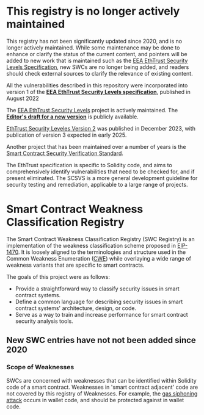 # This registry is no longer actively maintained

This registry has not been significantly updated since 2020, and is no longer actively maintained. While some maintenance may be done
to enhance or clarify the status of the current content, and pointers will be added to new work that is maintained such as the 
[EEA EthTrust Security Levels Specification](https://entethalliance.org/specs/ethtrust-sl/), new SWCs are no longer being added,
and readers should check external sources to clarify the relevance of existing content.

All the vulnerabilities described in this repository were incorporated into version 1 of the **[EEA EthTrust Security Levels specification](https://entethalliance.org/specs/ethtrust-sl)**, published in August 2022

The [EEA EthTrust Security Levels](https://entethalliance.org/groups/ethtrust) project is actively maintained. 
The **[Editor's draft for a new version](https://entethalliance.github.io/eta-registry/security-levels-spec.html)** is publicly available.

[EthTrust Security Leveles Version 2](https://entethalliance.org/specs/ethtrust-sl/v2) was published in December 2023, with publication of version 3 expected in early 2025.

Another project that has been maintained over a number of years is the [Smart Contract Security Verification Standard](https://github.com/ComposableSecurity/SCSVS).

The EthTrust specification is specific to Solidity code, and aims to comprehensively identify vulnerabilities that need to be checked for, and if present eliminated. The SCSVS is a more general development guideline for security testing and remediation, applicable to a large range of projects.

# Smart Contract Weakness Classification Registry

The Smart Contract Weakness Classification Registry (SWC Registry) is an implementation of the weakness classification scheme proposed in [EIP-1470](https://github.com/ethereum/EIPs/issues/1469). It is loosely aligned to the terminologies and structure used in the Common Weakness Enumeration ([CWE](https://cwe.mitre.org)) while overlaying a wide range of weakness variants that are specific to smart contracts.

The goals of this project were as follows:

- Provide a straightforward way to classify security issues in smart contract systems.
- Define a common language for describing security issues in smart contract systems' architecture, design, or code.
- Serve as a way to train and increase performance for smart contract security analysis tools.

## New SWC entries have not not been added since 2020


### Scope of Weaknesses

SWCs are concerned with weaknesses that can be identified within Solidity code of a smart contract.
Weaknesses in 'smart contract adjacent' code are not covered by this registry of Weaknesses. 
For example, the [gas siphoning attack](https://github.com/SmartContractSecurity/SWC-registry/pull/140) occurs in wallet code,
and should be protected against in wallet code.
